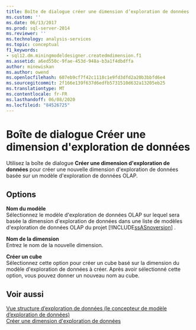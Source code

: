 ```yaml
---
title: Boîte de dialogue créer une dimension d’exploration de données | Microsoft Docs
ms.custom: ''
ms.date: 06/13/2017
ms.prod: sql-server-2014
ms.reviewer: ''
ms.technology: analysis-services
ms.topic: conceptual
f1_keywords:
- sql12.dm.miningmodeldesigner.createdmdimension.f1
ms.assetid: a6ed550c-9fae-453d-948a-b3a1f4dbdffa
author: minewiskan
ms.author: owend
ms.openlocfilehash: 607eb9cf7f42c1118c1e9fd3dfd2a20b3bbfd6e4
ms.sourcegitcommit: 2f166e139f637d6edfb5731510d632a13205eb25
ms.translationtype: MT
ms.contentlocale: fr-FR
ms.lasthandoff: 06/08/2020
ms.locfileid: "84526725"
---
```

# <a name="create-data-mining-dimension-dialog"></a>Boîte de dialogue Créer une dimension d'exploration de données
  Utilisez la boîte de dialogue **Créer une dimension d'exploration de données** pour créer une nouvelle dimension d'exploration de données basée sur un modèle d'exploration de données OLAP.  
  
## <a name="options"></a>Options  
 **Nom du modèle**  
 Sélectionnez le modèle d'exploration de données OLAP sur lequel sera basée la dimension d'exploration de données dans une liste de modèles d'exploration de données OLAP du projet [!INCLUDE[ssASnoversion](../includes/ssasnoversion-md.md)] .  
  
 **Nom de la dimension**  
 Entrez le nom de la nouvelle dimension.  
  
 **Créer un cube**  
 Sélectionnez cette option pour créer un cube basé sur la dimension du modèle d'exploration de données à créer. Après avoir sélectionné cette option, vous pouvez donner un nouveau nom au cube.  
  
## <a name="see-also"></a>Voir aussi  
 [Vue structure d’exploration de données &#40;le concepteur de modèle d’exploration de données&#41;](mining-structure-view-data-mining-model-designer.md)   
 [Créer une dimension d'exploration de données](data-mining/create-a-data-mining-dimension.md)  
  
  

